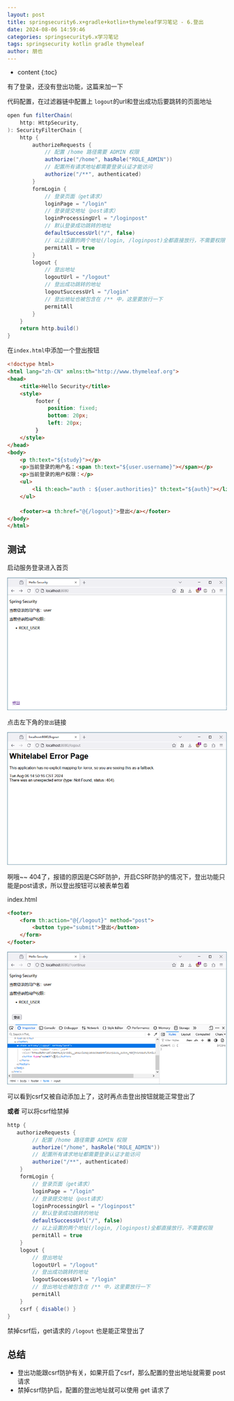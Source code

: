 ```yaml
---
layout: post
title: springsecurity6.x+gradle+kotlin+thymeleaf学习笔记 - 6.登出
date: 2024-08-06 14:59:46
categories: springsecurity6.x学习笔记
tags: springsecurity kotlin gradle thymeleaf
author: 朋也
---
```


* content
{:toc}






有了登录，还没有登出功能，这篇来加一下

代码配置，在过滤器链中配置上 `logout`的url和登出成功后要跳转的页面地址

```java
open fun filterChain(
    http: HttpSecurity,
): SecurityFilterChain {
    http {
        authorizeRequests {
            // 配置 /home 路径需要 ADMIN 权限
            authorize("/home", hasRole("ROLE_ADMIN"))
            // 配置所有请求地址都需要登录认证才能访问
            authorize("/**", authenticated)
        }
        formLogin {
            // 登录页面（get请求）
            loginPage = "/login"
            // 登录提交地址（post请求）
            loginProcessingUrl = "/loginpost"
            // 默认登录成功跳转的地址
            defaultSuccessUrl("/", false)
            // 以上设置的两个地址(/login, /loginpost)全都直接放行，不需要权限
            permitAll = true
        }
        logout {
            // 登出地址
            logoutUrl = "/logout"
            // 登出成功跳转的地址
            logoutSuccessUrl = "/login"
            // 登出地址也被包含在 /** 中，这里要放行一下
            permitAll
        }
    }
    return http.build()
}
```

在`index.html`中添加一个登出按钮

```html
<!doctype html>
<html lang="zh-CN" xmlns:th="http://www.thymeleaf.org">
<head>
    <title>Hello Security</title>
    <style>
         footer {
             position: fixed;
             bottom: 20px;
             left: 20px;
         }
    </style>
</head>
<body>
    <p th:text="${study}"></p>
    <p>当前登录的用户名：<span th:text="${user.username}"></span></p>
    <p>当前登录的用户权限：</p>
    <ul>
        <li th:each="auth : ${user.authorities}" th:text="${auth}"></li>
    </ul>

    <footer><a th:href="@{/logout}">登出</a></footer>
</body>
</html>
```

## 测试

启动服务登录进入首页

![](/assets/images/1745309925745.png)

点击左下角的`登出`链接

![](/assets/images/1745309936950.png)

啊哦~~ 404了，报错的原因是CSRF防护，开启CSRF防护的情况下，登出功能只能是post请求，所以登出按钮可以被表单包着

index.html

```html
<footer>
    <form th:action="@{/logout}" method="post">
        <button type="submit">登出</button>
    </form>
</footer>
```

![](/assets/images/1745309948670.png)

可以看到csrf又被自动添加上了，这时再点击登出按钮就能正常登出了

**或者** 可以将csrf给禁掉

```java
http {
   authorizeRequests {
        // 配置 /home 路径需要 ADMIN 权限
        authorize("/home", hasRole("ROLE_ADMIN"))
        // 配置所有请求地址都需要登录认证才能访问
        authorize("/**", authenticated)
    }
    formLogin {
        // 登录页面（get请求）
        loginPage = "/login"
        // 登录提交地址（post请求）
        loginProcessingUrl = "/loginpost"
        // 默认登录成功跳转的地址
        defaultSuccessUrl("/", false)
        // 以上设置的两个地址(/login, /loginpost)全都直接放行，不需要权限
        permitAll = true
    }
    logout {
        // 登出地址
        logoutUrl = "/logout"
        // 登出成功跳转的地址
        logoutSuccessUrl = "/login"
        // 登出地址也被包含在 /** 中，这里要放行一下
        permitAll
    }
    csrf { disable() }
}
```

禁掉csrf后，get请求的 `/logout` 也是能正常登出了

## 总结

- 登出功能跟csrf防护有关，如果开启了csrf，那么配置的登出地址就需要 post 请求
- 禁掉csrf防护后，配置的登出地址就可以使用 get 请求了



